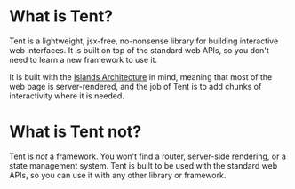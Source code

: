 # What is Tent?

Tent is a lightweight, jsx-free, no-nonsense library for building interactive web interfaces. It is built on top of the standard web APIs, so you don't need to learn a new framework to use it.

It is built with the [Islands Architecture](https://www.patterns.dev/vanilla/islands-architecture) in mind, meaning that most of the web page is server-rendered, and the job of Tent is to add chunks of interactivity where it is needed.

# What is Tent not?

Tent is _not_ a framework. You won't find a router, server-side rendering, or a state management system. Tent is built to be used with the standard web APIs, so you can use it with any other library or framework.
